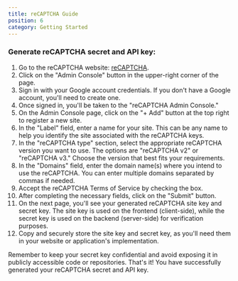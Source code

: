 ```yaml
---
title: reCAPTCHA Guide
position: 6
category: Getting Started
---
```


### Generate reCAPTCHA secret and API key:

1. Go to the reCAPTCHA website: [reCAPTCHA](https://www.google.com/recaptcha).
2. Click on the "Admin Console" button in the upper-right corner of the page.
3. Sign in with your Google account credentials. If you don't have a Google account, you'll need to create one.
4. Once signed in, you'll be taken to the "reCAPTCHA Admin Console."
5. On the Admin Console page, click on the "+ Add" button at the top right to register a new site.
6. In the "Label" field, enter a name for your site. This can be any name to help you identify the site associated with the reCAPTCHA keys.
7. In the "reCAPTCHA type" section, select the appropriate reCAPTCHA version you want to use. The options are "reCAPTCHA v2" or "reCAPTCHA v3." Choose the version that best fits your requirements.
8. In the "Domains" field, enter the domain name(s) where you intend to use the reCAPTCHA. You can enter multiple domains separated by commas if needed.
9. Accept the reCAPTCHA Terms of Service by checking the box.
10. After completing the necessary fields, click on the "Submit" button.
11. On the next page, you'll see your generated reCAPTCHA site key and secret key. The site key is used on the frontend (client-side), while the secret key is used on the backend (server-side) for verification purposes.
12. Copy and securely store the site key and secret key, as you'll need them in your website or application's implementation.

Remember to keep your secret key confidential and avoid exposing it in publicly accessible code or repositories.
That's it! You have successfully generated your reCAPTCHA secret and API key.

